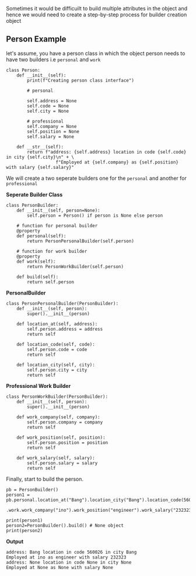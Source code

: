 Sometimes it would be difficuilt to build multiple attributes in the object and hence we would need to create a step-by-step process for builder creation object

## Person Example

let's assume, you have a person class in which the object person needs to have two builders i.e 
`personal` and `work`

```
class Person:
    def __init__(self):
        print(f"Creating person class interface")

        # personal

        self.address = None
        self.code = None
        self.city = None

        # professional
        self.company = None
        self.position = None
        self.salary = None

    def __str__(self):
        return f"address: {self.address} location in code {self.code} in city {self.city}\n" + \
                   f"Employed at {self.company} as {self.position} with salary {self.salary}"
```

We will create a two seperate builders one for the `personal` and another for `professional`

**Seperate Builder Class**

```
class PersonBuilder:
    def __init__(self, person=None):
        self.person = Person() if person is None else person

    # function for personal builder
    @property
    def personal(self):
        return PersonPersonalBuilder(self.person)

    # function for work builder
    @property
    def work(self):
        return PersonWorkBuilder(self.person)

    def build(self):
        return self.person
```

**PersonalBuilder**

```
class PersonPersonalBuilder(PersonBuilder):
    def __init__(self, person):
        super().__init__(person)

    def location_at(self, address):
        self.person.address = address
        return self

    def location_code(self, code):
        self.person.code = code
        return self

    def location_city(self, city):
        self.person.city = city
        return self
```

**Professional Work Builder**

```
class PersonWorkBuilder(PersonBuilder):
    def __init__(self, person):
        super().__init__(person)

    def work_company(self, company):
        self.person.company = company
        return self

    def work_position(self, position):
        self.person.position = position
        return self

    def work_salary(self, salary):
        self.person.salary = salary
        return self
```

Finally, start to build the person. 

```
pb = PersonBuilder()
person1 = pb.personal.location_at("Bang").location_city("Bang").location_code(560026)\
            .work.work_company("ino").work_position("engineer").work_salary("232323").build()
         
print(person1)
person2=PersonBuilder().build() # None object
print(person2)
```

**Output**

```
address: Bang location in code 560026 in city Bang
Employed at ino as engineer with salary 232323
address: None location in code None in city None
Employed at None as None with salary None
```

